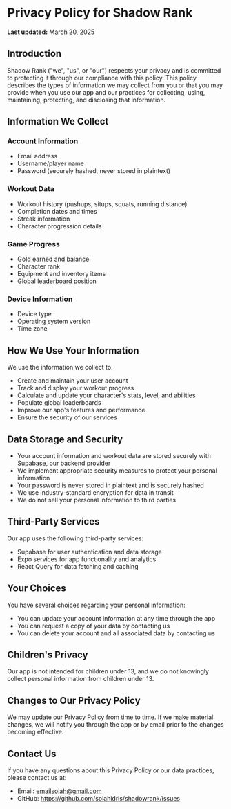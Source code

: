 # Privacy Policy for Shadow Rank

**Last updated:** March 20, 2025

## Introduction

Shadow Rank ("we", "us", or "our") respects your privacy and is committed to protecting it through our compliance with this policy. This policy describes the types of information we may collect from you or that you may provide when you use our app and our practices for collecting, using, maintaining, protecting, and disclosing that information.

## Information We Collect

### Account Information
- Email address
- Username/player name
- Password (securely hashed, never stored in plaintext)

### Workout Data
- Workout history (pushups, situps, squats, running distance)
- Completion dates and times
- Streak information
- Character progression details

### Game Progress
- Gold earned and balance
- Character rank
- Equipment and inventory items
- Global leaderboard position

### Device Information
- Device type
- Operating system version
- Time zone

## How We Use Your Information

We use the information we collect to:
- Create and maintain your user account
- Track and display your workout progress
- Calculate and update your character's stats, level, and abilities
- Populate global leaderboards
- Improve our app's features and performance
- Ensure the security of our services

## Data Storage and Security

- Your account information and workout data are stored securely with Supabase, our backend provider
- We implement appropriate security measures to protect your personal information
- Your password is never stored in plaintext and is securely hashed
- We use industry-standard encryption for data in transit
- We do not sell your personal information to third parties

## Third-Party Services

Our app uses the following third-party services:
- Supabase for user authentication and data storage
- Expo services for app functionality and analytics
- React Query for data fetching and caching

## Your Choices

You have several choices regarding your personal information:
- You can update your account information at any time through the app
- You can request a copy of your data by contacting us
- You can delete your account and all associated data by contacting us

## Children's Privacy

Our app is not intended for children under 13, and we do not knowingly collect personal information from children under 13.

## Changes to Our Privacy Policy

We may update our Privacy Policy from time to time. If we make material changes, we will notify you through the app or by email prior to the changes becoming effective.

## Contact Us

If you have any questions about this Privacy Policy or our data practices, please contact us at:
- Email: emailsolah@gmail.com
- GitHub: https://github.com/solahidris/shadowrank/issues
